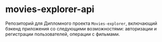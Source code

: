# movies-explorer-api

Репозиторий для Дипломного проекта `Movies-explorer`, включающий бэкенд приложения со следующими возможностями: авторизации и регистрации пользователей, операции с фильмами.
